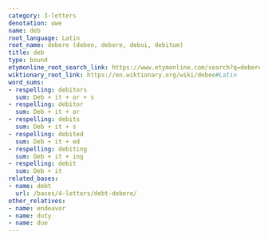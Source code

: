 ```yaml
---
category: 3-letters
denotation: owe
name: deb
root_language: Latin
root_name: debere (debeo, debere, debui, debitum)
title: deb
type: bound
etymonline_root_search_link: https://www.etymonline.com/search?q=debere
wiktionary_root_link: https://en.wiktionary.org/wiki/debeo#Latin
word_sums:
- respelling: debitors
  sum: Deb + it + or + s
- respelling: debitor
  sum: Deb + it + or
- respelling: debits
  sum: Deb + it + s
- respelling: debited
  sum: Deb + it + ed
- respelling: debiting
  sum: Deb + it + ing
- respelling: debit
  sum: Deb + it
related_bases:
- name: debt
  url: /bases/4-letters/debt-debere/
other_relatives:
- name: endeavor
- name: duty
- name: due
---
```

